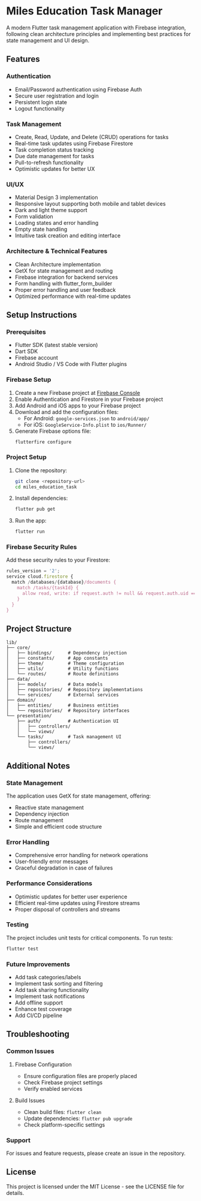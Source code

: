 # Miles Education Task Manager

A modern Flutter task management application with Firebase integration, following clean architecture principles and implementing best practices for state management and UI design.

## Features

### Authentication
- Email/Password authentication using Firebase Auth
- Secure user registration and login
- Persistent login state
- Logout functionality

### Task Management
- Create, Read, Update, and Delete (CRUD) operations for tasks
- Real-time task updates using Firebase Firestore
- Task completion status tracking
- Due date management for tasks
- Pull-to-refresh functionality
- Optimistic updates for better UX

### UI/UX
- Material Design 3 implementation
- Responsive layout supporting both mobile and tablet devices
- Dark and light theme support
- Form validation
- Loading states and error handling
- Empty state handling
- Intuitive task creation and editing interface

### Architecture & Technical Features
- Clean Architecture implementation
- GetX for state management and routing
- Firebase integration for backend services
- Form handling with flutter_form_builder
- Proper error handling and user feedback
- Optimized performance with real-time updates

## Setup Instructions

### Prerequisites
- Flutter SDK (latest stable version)
- Dart SDK
- Firebase account
- Android Studio / VS Code with Flutter plugins

### Firebase Setup
1. Create a new Firebase project at [Firebase Console](https://console.firebase.google.com/)
2. Enable Authentication and Firestore in your Firebase project
3. Add Android and iOS apps to your Firebase project
4. Download and add the configuration files:
   - For Android: `google-services.json` to `android/app/`
   - For iOS: `GoogleService-Info.plist` to `ios/Runner/`
5. Generate Firebase options file:
   ```bash
   flutterfire configure
   ```

### Project Setup
1. Clone the repository:
   ```bash
   git clone <repository-url>
   cd miles_education_task
   ```

2. Install dependencies:
   ```bash
   flutter pub get
   ```

3. Run the app:
   ```bash
   flutter run
   ```

### Firebase Security Rules
Add these security rules to your Firestore:

```javascript
rules_version = '2';
service cloud.firestore {
  match /databases/{database}/documents {
    match /tasks/{taskId} {
      allow read, write: if request.auth != null && request.auth.uid == resource.data.userId;
    }
  }
}
```

## Project Structure
```
lib/
├── core/
│   ├── bindings/      # Dependency injection
│   ├── constants/     # App constants
│   ├── theme/         # Theme configuration
│   ├── utils/         # Utility functions
│   └── routes/        # Route definitions
├── data/
│   ├── models/        # Data models
│   ├── repositories/  # Repository implementations
│   └── services/      # External services
├── domain/
│   ├── entities/      # Business entities
│   └── repositories/  # Repository interfaces
└── presentation/
    ├── auth/          # Authentication UI
    │   ├── controllers/
    │   └── views/
    └── tasks/         # Task management UI
        ├── controllers/
        └── views/
```

## Additional Notes

### State Management
The application uses GetX for state management, offering:
- Reactive state management
- Dependency injection
- Route management
- Simple and efficient code structure

### Error Handling
- Comprehensive error handling for network operations
- User-friendly error messages
- Graceful degradation in case of failures

### Performance Considerations
- Optimistic updates for better user experience
- Efficient real-time updates using Firestore streams
- Proper disposal of controllers and streams

### Testing
The project includes unit tests for critical components. To run tests:
```bash
flutter test
```

### Future Improvements
- Add task categories/labels
- Implement task sorting and filtering
- Add task sharing functionality
- Implement task notifications
- Add offline support
- Enhance test coverage
- Add CI/CD pipeline

## Troubleshooting

### Common Issues
1. Firebase Configuration
   - Ensure configuration files are properly placed
   - Check Firebase project settings
   - Verify enabled services

2. Build Issues
   - Clean build files: `flutter clean`
   - Update dependencies: `flutter pub upgrade`
   - Check platform-specific settings

### Support
For issues and feature requests, please create an issue in the repository.

## License
This project is licensed under the MIT License - see the LICENSE file for details.
